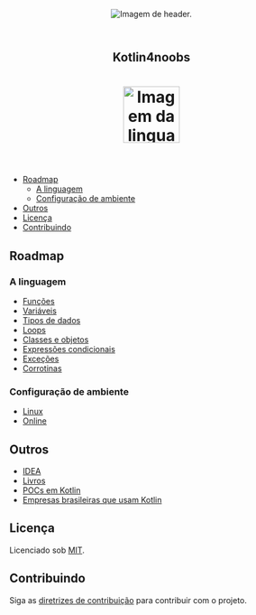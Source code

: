 <!--suppress HtmlDeprecatedAttribute -->
<header>
    <p align="center"> <img src="doc/images/header-4noobs.svg" alt="Imagem de header."> </p>
</header>

<header>
  <h2 align="center">Kotlin4noobs</h2>
  <h1 align="center"><img src="doc/images/kotlin-logo.svg" alt="Imagem da linguagem." width="100"></h1>

</header>

* [Roadmap](#roadmap)
    - [A linguagem](#language)
    - [Configuração de ambiente](#environment)
* [Outros](#others)
* [Licença](#license)
* [Contribuindo](#contributing)

<div id='roadmap'></div> 

## Roadmap

<div id='language'></div> 

### A linguagem

- [Funções](doc/readmes/roadmap/FUNCTIONS.md)
- [Variáveis](doc/readmes/roadmap/VARIABLES.md)
- [Tipos de dados](doc/readmes/roadmap/TYPES.md)
- [Loops](doc/readmes/roadmap/LOOPS.md)
- [Classes e objetos](doc/readmes/roadmap/CLASS.md)
- [Expressões condicionais](doc/readmes/roadmap/EXPRESSIONS.md)
- [Exceções](doc/readmes/roadmap/EXCEPTIONS.md)
- [Corrotinas](doc/readmes/roadmap/COROUTINES.md)

<div id='environment'></div> 

### Configuração de ambiente

- [Linux](doc/readmes/environment/LINUX.md)
- [Online](https://play.kotlinlang.org)

<div id='others'></div> 

## Outros

- [IDEA](https://www.jetbrains.com/idea/download/#section=linux)
- [Livros](doc/readmes/BOOKS.md)
- [POCs em Kotlin](doc/readmes/POCs.md)
- [Empresas brasileiras que usam Kotlin](https://github.com/Kotlin-BR/kotlin-no-backend)

<div id='license'></div> 

## Licença

Licenciado sob [MIT](LICENSE).

<div id='contributing'></div>

## Contribuindo

Siga as [diretrizes de contribuição](CONTRIBUTING.md) para contribuir com o projeto.
